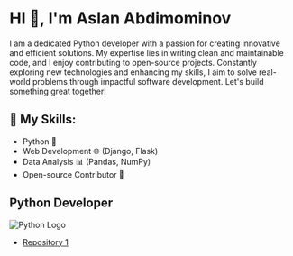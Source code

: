 # HI 👋, I'm Aslan Abdimominov

I am a dedicated Python developer with a passion for creating innovative and efficient solutions. My expertise lies in writing clean and maintainable code, and I enjoy contributing to open-source projects. Constantly exploring new technologies and enhancing my skills, I aim to solve real-world problems through impactful software development. Let's build something great together!

## 🚀 My Skills:
- Python 🐍
- Web Development 🌐 (Django, Flask)
- Data Analysis 📊 (Pandas, NumPy)
- Open-source Contributor 🤝

## Python Developer
![Python Logo](https://upload.wikimedia.org/wikipedia/commons/c/c3/Python-logo-notext.svg)



- [Repository 1](https://github.com/AslanBe1/repository1)
